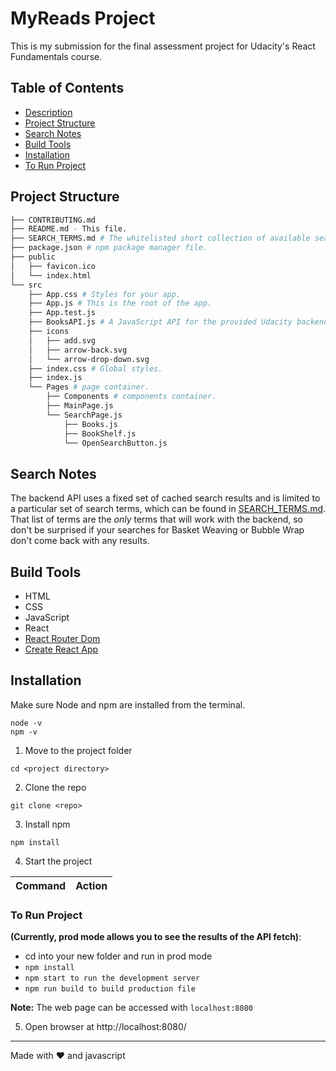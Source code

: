 # MyReads Project

This is my submission for the final assessment project for Udacity's React Fundamentals course.

## Table of Contents

- [Description](#myreads-project)
- [Project Structure](#project-structure)
- [Search Notes](#search-notes)
- [Build Tools](#build-tools)
- [Installation](#installation)
- [To Run Project](#to-run-project)

## Project Structure

```bash
├── CONTRIBUTING.md
├── README.md - This file.
├── SEARCH_TERMS.md # The whitelisted short collection of available search
├── package.json # npm package manager file.
├── public
│   ├── favicon.ico
│   └── index.html
└── src
    ├── App.css # Styles for your app.
    ├── App.js # This is the root of the app.
    ├── App.test.js
    ├── BooksAPI.js # A JavaScript API for the provided Udacity backend.
    ├── icons
    │   ├── add.svg
    │   ├── arrow-back.svg
    │   └── arrow-drop-down.svg
    ├── index.css # Global styles.
    ├── index.js
    └── Pages # page container.
        ├── Components # components container.
        ├── MainPage.js
        └── SearchPage.js
            ├── Books.js
            ├── BookShelf.js
            └── OpenSearchButton.js

```

## Search Notes

The backend API uses a fixed set of cached search results and is limited to a particular set of search terms, which can be found in [SEARCH_TERMS.md](SEARCH_TERMS.md). That list of terms are the _only_ terms that will work with the backend, so don't be surprised if your searches for Basket Weaving or Bubble Wrap don't come back with any results.

## Build Tools

- HTML
- CSS
- JavaScript
- React
- [React Router Dom](https://reactrouter.com/web/guides/quick-start)
- [Create React App](https://github.com/facebookincubator/create-react-app)

## Installation

Make sure Node and npm are installed from the terminal.

```
node -v
npm -v
```

1. Move to the project folder

```
cd <project directory>
```

2. Clone the repo

```
git clone <repo>
```

3. Install npm

```
npm install
```

4. Start the project

| Command | Action |
| :-----: | :----: |


### To Run Project

**(Currently, prod mode allows you to see the results of the API fetch)**:

- cd into your new folder and run in prod mode
- `npm install`
- `npm start to run the development server`
- `npm run build to build production file`

**Note:** The web page can be accessed with `localhost:8080`

5. Open browser at http://localhost:8080/

---

Made with ❤️️ and javascript
